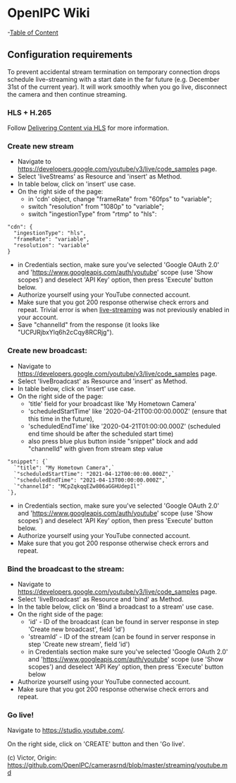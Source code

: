 # OpenIPC Wiki
-[Table of Content](../index.md)

Configuration requirements
--------------------------

To prevent accidental stream termination on temporary connection drops
schedule live-streaming with a start date in the far future (e.g. December 31st
of the current year). It will work smoothly when you go live, disconnect the
camera and then continue streaming.

### HLS + H.265

Follow [Delivering Content via HLS](https://developers.google.com/youtube/v3/live/guides/hls-ingestion)
for more information.

### Create new stream

- Navigate to <https://developers.google.com/youtube/v3/live/code_samples> page.
- Select 'liveStreams' as Resource and 'insert' as Method.
- In table below, click on 'insert' use case.
- On the right side of the page:
  - in 'cdn' object, change "frameRate" from "60fps" to "variable";
  - switch "resolution" from "1080p" to "variable";
  - switch "ingestionType" from "rtmp" to "hls":

```
"cdn": {
  "ingestionType": "hls",
  "frameRate": "variable",
  "resolution": "variable"
}
```

- in Credentials section, make sure you've selected 'Google OAuth 2.0' and
  'https://www.googleapis.com/auth/youtube' scope (use 'Show scopes') and
  deselect 'API Key' option, then press 'Execute' button below.
- Authorize yourself using your YouTube connected account.
- Make sure that you got 200 response otherwise check errors and repeat.
  Trivial error is when [live-streaming](https://support.google.com/youtube/answer/2474026?hl=en)
  was not previously enabled in your account.
- Save "channelId" from the response (it looks like "UCPJRjbxYlq6h2cCqy8RCRjg").


### Create new broadcast:

- Navigate to <https://developers.google.com/youtube/v3/live/code_samples> page.
- Select 'liveBroadcast' as Resource and 'insert' as Method.
- In table below, click on 'insert' use case.
- On the right side of the page:
  - 'title' field for your broadcast like 'My Hometown Camera'
  - 'scheduledStartTime' like '2020-04-21T00:00:00.000Z' (ensure that this time in the future),
  - 'scheduledEndTime' like '2020-04-21T01:00:00.000Z' (scheduled end time should be after the scheduled start time)
  - also press blue plus button inside "snippet" block and add "channelId" with given from stream step value

```
"snippet": {`
  `"title": "My Hometown Camera",`
  `"scheduledStartTime": "2021-04-12T00:00:00.000Z",`
  `"scheduledEndTime": "2021-04-13T00:00:00.000Z",`
  `"channelId": "MCpZqkqqEZw806aGGHUdepIl"`
`},
```

- in Credentials section, make sure you've selected 'Google OAuth 2.0' and
  'https://www.googleapis.com/auth/youtube' scope (use 'Show scopes') and
  deselect 'API Key' option, then press 'Execute' button below.
- Authorize yourself using your YouTube connected account.
- Make sure that you got 200 response otherwise check errors and repeat.


### Bind the broadcast to the stream:

- Navigate to <https://developers.google.com/youtube/v3/live/code_samples> page.
- Select 'liveBroadcast' as Resource and 'bind' as Method.
- In the table below, click on 'Bind a broadcast to a stream' use case.
- On the right side of the page:
  - 'id' - ID of the broadcast (can be found in server response in step 'Create new broadcast', field 'id')
  - 'streamId' - ID of the stream (can be found in server response in step 'Create new stream', field 'id')
  - in Credentials section make sure you've selected 'Google OAuth 2.0' and 'https://www.googleapis.com/auth/youtube' scope (use 'Show scopes') and deselect 'API Key' option, then press 'Execute' button below
- Authorize yourself using your YouTube connected account.
- Make sure that you got 200 response otherwise check errors and repeat.


### Go live!

Navigate to <https://studio.youtube.com/>.

On the right side, click on 'CREATE' button and then 'Go live'.


(c) Victor, Origin: https://github.com/OpenIPC/camerasrnd/blob/master/streaming/youtube.md
